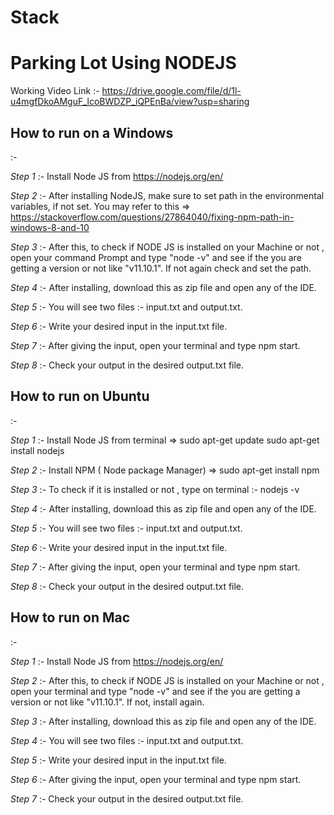 # Stack
<h1>Parking Lot Using NODEJS</h1>

Working Video Link :- https://drive.google.com/file/d/1l-u4mgfDkoAMguF_lcoBWDZP_iQPEnBa/view?usp=sharing

<h2><b>How to run on a Windows</b></h2> :- 

*Step 1* :- Install Node JS from https://nodejs.org/en/

*Step 2* :- After installing NodeJS, make sure to set path in the environmental variables, if not set. You may refer to this => https://stackoverflow.com/questions/27864040/fixing-npm-path-in-windows-8-and-10

*Step 3* :- After this, to check if NODE JS is installed on your Machine or not , open your command Prompt and type "node -v" and see if the you are getting a version or not like "v11.10.1". If not again check and set the path.

*Step 4* :- After installing, download this as zip file and open any of the IDE.

*Step 5* :- You will see two files :- input.txt and output.txt.

*Step 6* :- Write your desired input in the input.txt file.

*Step 7* :- After giving the input, open your terminal and type npm start.

*Step 8* :- Check your output in the desired output.txt file.


<h2><b>How to run on Ubuntu</b></h2> :- 

*Step 1* :- Install Node JS from terminal => 
        sudo apt-get update
        sudo apt-get install nodejs
        
*Step 2* :- Install NPM ( Node package Manager) => 
        sudo apt-get install npm
        
*Step 3* :- To check if it is installed or not , type on terminal :- nodejs -v

*Step 4* :- After installing, download this as zip file and open any of the IDE.

*Step 5* :- You will see two files :- input.txt and output.txt.

*Step 6* :- Write your desired input in the input.txt file.

*Step 7* :- After giving the input, open your terminal and type npm start.

*Step 8* :- Check your output in the desired output.txt file.


<h2><b>How to run on Mac</b></h2> :- 

*Step 1* :- Install Node JS from https://nodejs.org/en/

*Step 2* :- After this, to check if NODE JS is installed on your Machine or not , open your terminal and type "node -v" and see if the you are getting a version or not like "v11.10.1". If not, install again.

*Step 3* :- After installing, download this as zip file and open any of the IDE.

*Step 4* :- You will see two files :- input.txt and output.txt.

*Step 5* :- Write your desired input in the input.txt file.

*Step 6* :- After giving the input, open your terminal and type npm start.

*Step 7* :- Check your output in the desired output.txt file.
